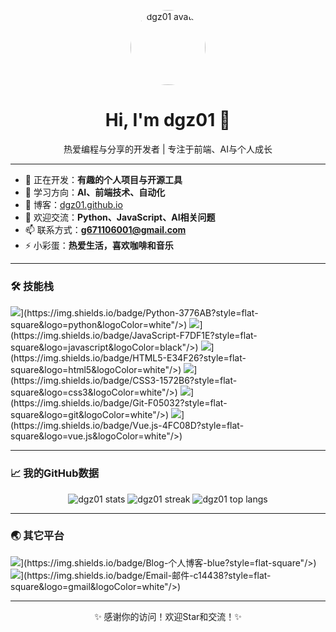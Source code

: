 <!-- 欢迎语和头像 -->
<p align="center">
  <img src="[https://avatars.githubusercontent.com/u/59541437?v=4"](https://avatars.githubusercontent.com/u/59541437?v=4") width="120" alt="dgz01 avatar" style="border-radius:50%">
</p>
<h1 align="center">Hi, I'm dgz01 👋</h1>
<p align="center">热爱编程与分享的开发者 | 专注于前端、AI与个人成长</p>

---

<!-- 个人简介 -->
- 🔭 正在开发：**有趣的个人项目与开源工具**
- 🌱 学习方向：**AI、前端技术、自动化**
- 📝 博客：[dgz01.github.io](https://dgz01.github.io)
- 💬 欢迎交流：**Python、JavaScript、AI相关问题**
- 📫 联系方式：**g671106001@gmail.com**
- ⚡ 小彩蛋：**热爱生活，喜欢咖啡和音乐**

---

<!-- 技能徽章 -->
<h3 align="left">🛠 技能栈</h3>
<p align="left">
  <img src="[https://img.shields.io/badge/Python-3776AB?style=flat-square&logo=python&logoColor=white"/>](https://img.shields.io/badge/Python-3776AB?style=flat-square&logo=python&logoColor=white"/>)
  <img src="[https://img.shields.io/badge/JavaScript-F7DF1E?style=flat-square&logo=javascript&logoColor=black"/>](https://img.shields.io/badge/JavaScript-F7DF1E?style=flat-square&logo=javascript&logoColor=black"/>)
  <img src="[https://img.shields.io/badge/HTML5-E34F26?style=flat-square&logo=html5&logoColor=white"/>](https://img.shields.io/badge/HTML5-E34F26?style=flat-square&logo=html5&logoColor=white"/>)
  <img src="[https://img.shields.io/badge/CSS3-1572B6?style=flat-square&logo=css3&logoColor=white"/>](https://img.shields.io/badge/CSS3-1572B6?style=flat-square&logo=css3&logoColor=white"/>)
  <img src="[https://img.shields.io/badge/Git-F05032?style=flat-square&logo=git&logoColor=white"/>](https://img.shields.io/badge/Git-F05032?style=flat-square&logo=git&logoColor=white"/>)
  <img src="[https://img.shields.io/badge/Vue.js-4FC08D?style=flat-square&logo=vue.js&logoColor=white"/>](https://img.shields.io/badge/Vue.js-4FC08D?style=flat-square&logo=vue.js&logoColor=white"/>)
</p>

---

<!-- GitHub统计 -->
<h3 align="left">📈 我的GitHub数据</h3>
<p align="center">
  <img src="[https://github-readme-stats.vercel.app/api?username=dgz01&show_icons=true&theme=tokyonight"](https://github-readme-stats.vercel.app/api?username=dgz01&show_icons=true&theme=tokyonight") alt="dgz01 stats" />
  <img src="[https://github-readme-streak-stats.herokuapp.com/?user=dgz01&theme=tokyonight"](https://github-readme-streak-stats.herokuapp.com/?user=dgz01&theme=tokyonight") alt="dgz01 streak" />
  <img src="[https://github-readme-stats.vercel.app/api/top-langs/?username=dgz01&layout=compact&theme=tokyonight"](https://github-readme-stats.vercel.app/api/top-langs/?username=dgz01&layout=compact&theme=tokyonight") alt="dgz01 top langs" />
</p>

---

<!-- 社交和链接 -->
<h3 align="left">🌏 其它平台</h3>
<p align="left">
  <a href="[https://dgz01.github.io](https://dgz01.github.io)" target="_blank"><img src="[https://img.shields.io/badge/Blog-个人博客-blue?style=flat-square"/></a>](https://img.shields.io/badge/Blog-个人博客-blue?style=flat-square"/></a>)
  <a href="mailto:your_email@example.com"><img src="[https://img.shields.io/badge/Email-邮件-c14438?style=flat-square&logo=gmail&logoColor=white"/></a>](https://img.shields.io/badge/Email-邮件-c14438?style=flat-square&logo=gmail&logoColor=white"/></a>)
</p>

---

<p align="center">✨ 感谢你的访问！欢迎Star和交流！✨</p>

